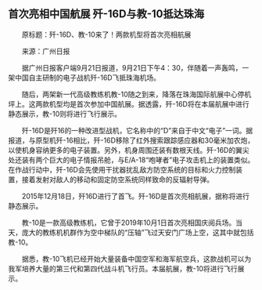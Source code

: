 ## 首次亮相中国航展 歼-16D与教-10抵达珠海
　　原标题：歼-16D、教-10来了！两款机型将首次亮相航展

　　来源：广州日报

　　据广州日报客户端9月21日报道，9月21日下午4：30，伴随着一声轰鸣，一架中国自主研制的电子战机歼-16D飞抵珠海机场。

　　随后，两架新一代高级教练机教-10随之到来，降落在珠海国际航展中心停机坪上。这两款机型均是首次参加中国航展。据透露，歼-16D将在本届航展中进行静态展示，教-10则将进行飞行展示。

　　歼-16D是歼16的一种改进型战机，它名称中的“D”来自于中文“电子”一词。据报道，与原型机歼-16相比，歼-16D移除了红外搜索跟踪感应器和30毫米加农炮，以使机身容纳更多的电子装置。另外，机身周围还装有数根天线。歼-16D的翼尖处还装有两个巨大的电子情报吊舱，与E/A-18“咆哮者”电子攻击机上的装置类似。在作战行动中，歼-16D会先使用干扰器扰乱敌方防空系统的目标和火力控制装置，接着发射对敌人的移动和固定防空系统同样致命的反辐射导弹。

　　2015年12月18日，歼16D进行了首飞。歼-16D是首次亮相航展，据称将进行静态展示。

　　教-10是一款高级教练机，它曾于2019年10月1日首次亮相国庆阅兵场。当天，庞大的教练机机群作为空中梯队的“压轴”飞过天安门广场上空，这其中就包括教-10。

　　据悉，教-10飞机已经开始大量装备中国空军和海军航空兵，这款战机可以为我军培养大量的第三代和第四代战斗机飞行员。本届航展，教-10将进行飞行展示。

